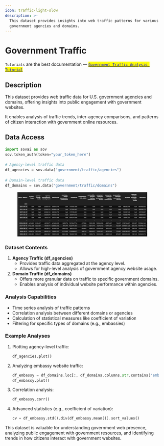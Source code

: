 ```yaml
---
icon: traffic-light-slow
description: >-
  This dataset provides insights into web traffic patterns for various U.S.
  government agencies and domains.
---
```


# Government Traffic

`Tutorials` are the best documentation — [<mark style="color:blue;">`Government Traffic Analysis Tutorial`</mark>](https://colab.research.google.com/github/sovai-research/sovai-public/blob/main/notebooks/datasets/Government%20Internet.ipynb)

## Description

This dataset provides web traffic data for U.S. government agencies and domains, offering insights into public engagement with government websites.

It enables analysis of traffic trends, inter-agency comparisons, and patterns of citizen interaction with government online resources.

## Data Access

```python
import sovai as sov
sov.token_auth(token="your_token_here")

# Agency-level traffic data
df_agencies = sov.data("government/traffic/agencies")

# Domain-level traffic data
df_domains = sov.data("government/traffic/domains")
```

<figure><img src="../../.gitbook/assets/government_traffic_1 (2).png" alt=""><figcaption></figcaption></figure>

### Dataset Contents

1. **Agency Traffic (df\_agencies)**
   * Provides traffic data aggregated at the agency level.
   * Allows for high-level analysis of government agency website usage.
2. **Domain Traffic (df\_domains)**
   * Offers more granular data on traffic to specific government domains.
   * Enables analysis of individual website performance within agencies.

### Analysis Capabilities

* Time series analysis of traffic patterns
* Correlation analysis between different domains or agencies
* Calculation of statistical measures like coefficient of variation
* Filtering for specific types of domains (e.g., embassies)

### Example Analyses

1.  Plotting agency-level traffic:

    ```python
    df_agencies.plot()
    ```
2.  Analyzing embassy website traffic:

    ```python
    df_embassy = df_domains.loc[:, df_domains.columns.str.contains('embassy', case=False)]
    df_embassy.plot()
    ```
3.  Correlation analysis:

    ```python
    df_embassy.corr()
    ```
4.  Advanced statistics (e.g., coefficient of variation):

    ```python
    cv = df_embassy.std().div(df_embassy.mean()).sort_values()
    ```

This dataset is valuable for understanding government web presence, analyzing public engagement with government resources, and identifying trends in how citizens interact with government websites.
